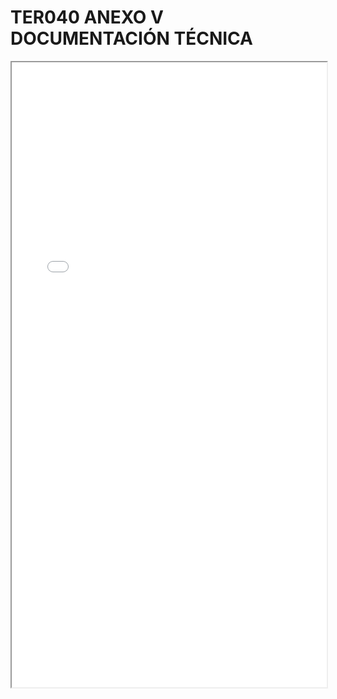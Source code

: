 
# TER040 ANEXO V DOCUMENTACIÓN TÉCNICA

<iframe src="../TER040 ANEXO V DOCUMENTACIÓN TÉCNICA.pdf" width="100%" height="1000px"></iframe>

